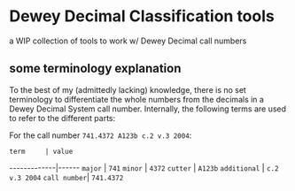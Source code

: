 # Dewey Decimal Classification tools

a WIP collection of tools to work w/ Dewey Decimal call numbers

## some terminology explanation

To the best of my (admittedly lacking) knowledge, there is no set terminology to differentiate the whole numbers from the decimals in a Dewey Decimal System call number. Internally, the following terms are used to refer to the different parts:

For the call number `741.4372 A123b c.2 v.3 2004`:

    term     | value
-------------|------
`major`      | `741`
`minor`      | `4372`
`cutter`     | `A123b`
`additional` | `c.2 v.3 2004`
`call number`| `741.4372`